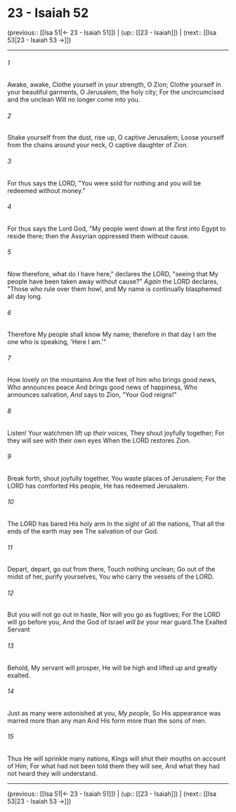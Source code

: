 # 23 - Isaiah 52

(previous:: [[Isa 51|← 23 - Isaiah 51]]) | (up:: [[23 - Isaiah]]) | (next:: [[Isa 53|23 - Isaiah 53 →]])

***


###### 1 
Awake, awake, Clothe yourself in your strength, O Zion; Clothe yourself in your beautiful garments, O Jerusalem, the holy city; For the uncircumcised and the unclean Will no longer come into you. 

###### 2 
Shake yourself from the dust, rise up, O captive Jerusalem; Loose yourself from the chains around your neck, O captive daughter of Zion. 

###### 3 
For thus says the LORD, "You were sold for nothing and you will be redeemed without money." 

###### 4 
For thus says the Lord God, "My people went down at the first into Egypt to reside there; then the Assyrian oppressed them without cause. 

###### 5 
Now therefore, what do I have here," declares the LORD, "seeing that My people have been taken away without cause?" _Again_ the LORD declares, "Those who rule over them howl, and My name is continually blasphemed all day long. 

###### 6 
Therefore My people shall know My name; therefore in that day I am the one who is speaking, 'Here I am.'" 

###### 7 
How lovely on the mountains Are the feet of him who brings good news, Who announces peace And brings good news of happiness, Who announces salvation, _And_ says to Zion, "Your God reigns!" 

###### 8 
Listen! Your watchmen lift up _their_ voices, They shout joyfully together; For they will see with their own eyes When the LORD restores Zion. 

###### 9 
Break forth, shout joyfully together, You waste places of Jerusalem; For the LORD has comforted His people, He has redeemed Jerusalem. 

###### 10 
The LORD has bared His holy arm In the sight of all the nations, That all the ends of the earth may see The salvation of our God. 

###### 11 
Depart, depart, go out from there, Touch nothing unclean; Go out of the midst of her, purify yourselves, You who carry the vessels of the LORD. 

###### 12 
But you will not go out in haste, Nor will you go as fugitives; For the LORD will go before you, And the God of Israel _will be_ your rear guard.The Exalted Servant 

###### 13 
Behold, My servant will prosper, He will be high and lifted up and greatly exalted. 

###### 14 
Just as many were astonished at you, _My people_, So His appearance was marred more than any man And His form more than the sons of men. 

###### 15 
Thus He will sprinkle many nations, Kings will shut their mouths on account of Him; For what had not been told them they will see, And what they had not heard they will understand.

***

(previous:: [[Isa 51|← 23 - Isaiah 51]]) | (up:: [[23 - Isaiah]]) | (next:: [[Isa 53|23 - Isaiah 53 →]])
